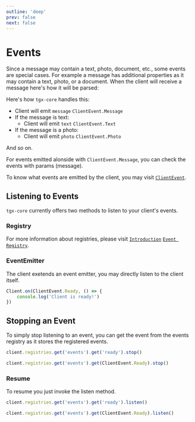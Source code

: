 ```yaml
---
outline: 'deep'
prev: false
next: false
---
```


# Events

Since a message may contain a text, photo, document, etc., some events are special cases. For example a message has additional properties as it may contain a text, photo, or a document. When the client will receive a message here's how it will be parsed:

Here's how `tgx-core` handles this:
- Client will emit `message` `ClientEvent.Message`
- If the message is text:
    - Client will emit `text` `ClientEvent.Text`
- If the message is a photo:
    - Client will emit `photo` `ClientEvent.Photo`

And so on.

For events emitted alonside with `ClientEvent.Message`, you can check the events with params (message).

To know what events are emitted by the client, you may visit [`ClientEvent`](../../documentation/enumerations/ClientEvent).

## Listening to Events

`tgx-core` currently offers two methods to listen to your client's events.

### Registry

For more information about registries, please visit [`Introduction`](../Registries/README) [`Event Registry`](../Registries/Events).

### EventEmitter

The client exetends an event emitter, you may directly listen to the client itself.

```ts
Client.on(ClientEvent.Ready, () => {
    console.log('Client is ready!')
})
```

## Stopping an Event
To simply stop listening to an event, you can get the event from the events registry as it stores the registered events.

```js
client.registries.get('events').get('ready').stop()
```
```js
client.registries.get('events').get(ClientEvent.Ready).stop()
```

### Resume
To resume you just invoke the listen method.

```js
client.registries.get('events').get('ready').listen()
```
```js
client.registries.get('events').get(ClientEvent.Ready).listen()
```